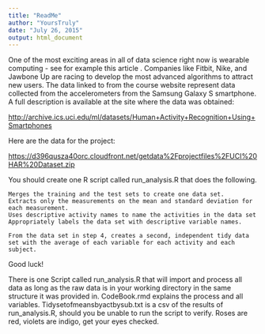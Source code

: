 ```yaml
---
title: "ReadMe"
author: "YoursTruly"
date: "July 26, 2015"
output: html_document
---
```

One of the most exciting areas in all of data science right now is wearable computing - see for example this article . Companies like Fitbit, Nike, and Jawbone Up are racing to develop the most advanced algorithms to attract new users. The data linked to from the course website represent data collected from the accelerometers from the Samsung Galaxy S smartphone. A full description is available at the site where the data was obtained:

http://archive.ics.uci.edu/ml/datasets/Human+Activity+Recognition+Using+Smartphones

Here are the data for the project:

https://d396qusza40orc.cloudfront.net/getdata%2Fprojectfiles%2FUCI%20HAR%20Dataset.zip

 You should create one R script called run_analysis.R that does the following. 

    Merges the training and the test sets to create one data set.
    Extracts only the measurements on the mean and standard deviation for each measurement. 
    Uses descriptive activity names to name the activities in the data set
    Appropriately labels the data set with descriptive variable names. 

    From the data set in step 4, creates a second, independent tidy data set with the average of each variable for each activity and each subject.

Good luck!

There is one Script called run_analysis.R that will import and process all data as long as the raw data is in your working directory in the same structure it was provided in. CodeBook.rmd explains the process and all variables. Tidysetofmeansbyactbysub.txt is a csv of the results of run_analysis.R, should you be unable to run the script to verify. Roses are red, violets are indigo, get your eyes checked.